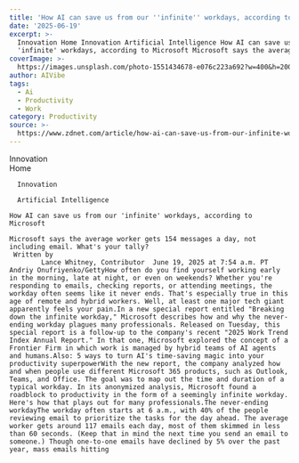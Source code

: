 ```yaml
---
title: 'How AI can save us from our ''infinite'' workdays, according to Microsoft'
date: '2025-06-19'
excerpt: >-
  Innovation Home Innovation Artificial Intelligence How AI can save us from our
  'infinite' workdays, according to Microsoft Microsoft says the average...
coverImage: >-
  https://images.unsplash.com/photo-1551434678-e076c223a692?w=400&h=200&fit=crop&auto=format
author: AIVibe
tags:
  - Ai
  - Productivity
  - Work
category: Productivity
source: >-
  https://www.zdnet.com/article/how-ai-can-save-us-from-our-infinite-workdays-according-to-microsoft/
---
```

Innovation      
      Home
    
      Innovation
    
      Artificial Intelligence
       
    How AI can save us from our 'infinite' workdays, according to Microsoft
     
    Microsoft says the average worker gets 154 messages a day, not including email. What's your tally?
     Written by 
            Lance Whitney, Contributor  June 19, 2025 at 7:54 a.m. PT                           Andriy Onufriyenko/GettyHow often do you find yourself working early in the morning, late at night, or even on weekends? Whether you're responding to emails, checking reports, or attending meetings, the workday often seems like it never ends. That's especially true in this age of remote and hybrid workers. Well, at least one major tech giant apparently feels your pain.In a new special report entitled "Breaking down the infinite workday," Microsoft describes how and why the never-ending workday plagues many professionals. Released on Tuesday, this special report is a follow-up to the company's recent "2025 Work Trend Index Annual Report." In that one, Microsoft explored the concept of a Frontier Firm in which work is managed by hybrid teams of AI agents and humans.Also: 5 ways to turn AI's time-saving magic into your productivity superpowerWith the new report, the company analyzed how and when people use different Microsoft 365 products, such as Outlook, Teams, and Office. The goal was to map out the time and duration of a typical workday. In its anonymized analysis, Microsoft found a roadblock to productivity in the form of a seemingly infinite workday. Here's how that plays out for many professionals.The never-ending workdayThe workday often starts at 6 a.m., with 40% of the people reviewing email to prioritize the tasks for the day ahead. The average worker gets around 117 emails each day, most of them skimmed in less than 60 seconds. (Keep that in mind the next time you send an email to someone.) Though one-to-one emails have declined by 5% over the past year, mass emails hitting
